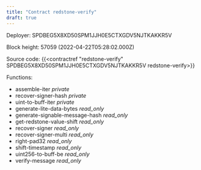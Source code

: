 ```yaml
---
title: "Contract redstone-verify"
draft: true
---
```

Deployer: SPDBEG5X8XD50SPM1JJH0E5CTXGDV5NJTKAKKR5V


 



Block height: 57059 (2022-04-22T05:28:02.000Z)

Source code: {{<contractref "redstone-verify" SPDBEG5X8XD50SPM1JJH0E5CTXGDV5NJTKAKKR5V redstone-verify>}}

Functions:

* assemble-iter _private_
* recover-signer-hash _private_
* uint-to-buff-iter _private_
* generate-lite-data-bytes _read_only_
* generate-signable-message-hash _read_only_
* get-redstone-value-shift _read_only_
* recover-signer _read_only_
* recover-signer-multi _read_only_
* right-pad32 _read_only_
* shift-timestamp _read_only_
* uint256-to-buff-be _read_only_
* verify-message _read_only_
